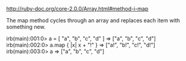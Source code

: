 http://ruby-doc.org/core-2.0.0/Array.html#method-i-map

The map method cycles through an array and replaces each item with something new.

irb(main):001:0> a = [ "a", "b", "c", "d" ]
=> ["a", "b", "c", "d"]
irb(main):002:0> a.map { |x| x + "!" }
=> ["a!", "b!", "c!", "d!"]
irb(main):003:0> a
=> ["a", "b", "c", "d"]

